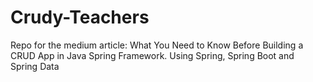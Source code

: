 # Crudy-Teachers
Repo for the medium article: What You Need to Know Before Building a CRUD App in Java Spring Framework. Using Spring, Spring Boot and Spring Data
